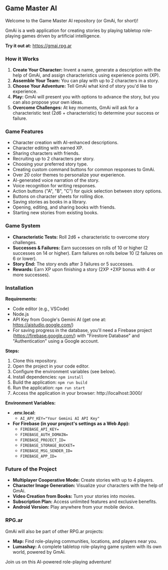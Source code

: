 ## Game Master AI

Welcome to the Game Master AI repository (or GmAi, for short)!

GmAi is a web application for creating stories by playing tabletop role-playing games driven by artificial intelligence.

**Try it out at:** https://gmai.rpg.ar

### How it Works

1. **Create Your Character:** Invent a name, generate a description with the help of GmAi, and assign characteristics using experience points (XP).
2. **Assemble Your Team:** You can play with up to 2 characters in a story.
3. **Choose Your Adventure:** Tell GmAi what kind of story you'd like to experience.
4. **Play:** GmAi will present you with options to advance the story, but you can also propose your own ideas.
5. **Overcome Challenges:** At key moments, GmAi will ask for a characteristic test (2d6 + characteristic) to determine your success or failure.

### Game Features

- Character creation with AI-enhanced descriptions.
- Character editing with earned XP.
- Sharing characters with friends.
- Recruiting up to 2 characters per story.
- Choosing your preferred story type.
- Creating custom command buttons for common responses to GmAi.
- Over 20 color themes to personalize your experience.
- AI-generated voice narration of the story.
- Voice recognition for writing responses.
- Action buttons ("A", "B", "C") for quick selection between story options.
- Buttons on character sheets for rolling dice.
- Saving stories as books in a library.
- Opening, editing, and sharing books with friends.
- Starting new stories from existing books.

### Game System

- **Characteristic Tests:** Roll 2d6 + characteristic to overcome story challenges.
- **Successes & Failures:** Earn successes on rolls of 10 or higher (2 successes on 14 or higher). Earn failures on rolls below 10 (2 failures on 6 or lower).
- **Story End:** The story ends after 3 failures or 5 successes.
- **Rewards:** Earn XP upon finishing a story (2XP +2XP bonus with 4 or more successes).

### Installation

**Requirements:**

- Code editor (e.g., VSCode)
- Node.js
- API Key from Google's Gemini AI (get one at: https://aistudio.google.com/)
- For saving progress in the database, you'll need a Firebase project (https://firebase.google.com/) with "Firestore Database" and "Authentication" using a Google account.

**Steps:**

1. Clone this repository.
2. Open the project in your code editor.
3. Configure the environment variables (see below).
4. Install dependencies: `npm install`
5. Build the application: `npm run build`
6. Run the application: `npm run start`
7. Access the application in your browser: http://localhost:3000/

**Environment Variables:**

- **.env.local:**
  - `AI_APY_KEY="Your Gemini AI API Key"`
- **For Firebase (in your project's settings as a Web App):**
  - `FIREBASE_API_KEY=`
  - `FIREBASE_AUTH_DOMAIN=`
  - `FIREBASE_PROJECT_ID=`
  - `FIREBASE_STORAGE_BUCKET=`
  - `FIREBASE_MSG_SENDER_ID=`
  - `FIREBASE_APP_ID=`

### Future of the Project

- **Multiplayer Cooperative Mode:** Create stories with up to 4 players.
- **Character Image Generation:** Visualize your characters with the help of GmAi.
- **Video Creation from Books:** Turn your stories into movies.
- **Subscription Plan:** Access unlimited features and exclusive benefits.
- **Android Version:** Play anywhere from your mobile device.

### RPG.ar

GmAi will also be part of other RPG.ar projects:

- **Map:** Find role-playing communities, locations, and players near you.
- **Lumashay:** A complete tabletop role-playing game system with its own world, powered by GmAi.

Join us on this AI-powered role-playing adventure!
